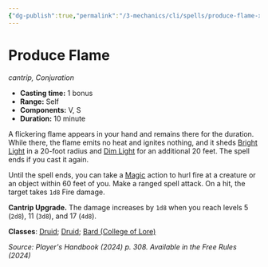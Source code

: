```yaml
---
{"dg-publish":true,"permalink":"/3-mechanics/cli/spells/produce-flame-xphb/","tags":["ttrpg-cli/compendium/src/5e/xphb","ttrpg-cli/spell/class/druid","ttrpg-cli/spell/feat/druidic-warrior","ttrpg-cli/spell/feat/magic-initiate","ttrpg-cli/spell/feat/wood-elf-magic","ttrpg-cli/spell/level/cantrip","ttrpg-cli/spell/optfeature/pact-of-the-tome","ttrpg-cli/spell/school/conjuration","ttrpg-cli/spell/subclass/college-of-lore"],"created":"2025-03-01T17:25:22.755-05:00","updated":"2025-04-01T12:21:34.704-04:00"}
---
```


# Produce Flame
*cantrip, Conjuration*  


- **Casting time:** 1 bonus
- **Range:** Self
- **Components:** V, S
- **Duration:** 10 minute

A flickering flame appears in your hand and remains there for the duration. While there, the flame emits no heat and ignites nothing, and it sheds [Bright Light](3-Mechanics/CLI/rules/variant-rules/bright-light-xphb.md) in a 20-foot radius and [Dim Light](3-Mechanics/CLI/rules/variant-rules/dim-light-xphb.md) for an additional 20 feet. The spell ends if you cast it again.

Until the spell ends, you can take a [Magic](3-Mechanics/CLI/rules/actions.md#Magic) action to hurl fire at a creature or an object within 60 feet of you. Make a ranged spell attack. On a hit, the target takes `1d8` Fire damage.

**Cantrip Upgrade.** The damage increases by `1d8` when you reach levels 5 (`2d8`), 11 (`3d8`), and 17 (`4d8`).

**Classes**: [Druid](list-spells-classes-druid); [Druid](list-spells-classes-druid); [Bard (College of Lore)](list-spells-classes-bard-xphb-college-of-lore-xphb)

*Source: Player's Handbook (2024) p. 308. Available in the Free Rules (2024)*
